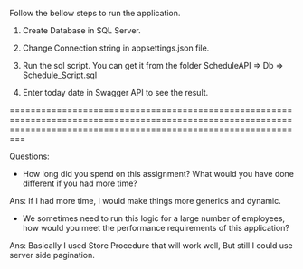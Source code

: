 Follow the bellow steps to run the application.

1. Create Database in SQL Server.

2. Change Connection string in appsettings.json file.

3. Run the sql script. You can get it from the folder ScheduleAPI => Db => Schedule_Script.sql

4. Enter today date in Swagger API to see the result.



=====================================================================================================================================================================

Questions:
- How long did you spend on this assignment? What would you have done different if you had
more time?

Ans: If I had more time, I would make things more generics and dynamic.

- We sometimes need to run this logic for a large number of employees, how would you meet
the performance requirements of this application? 

Ans: Basically I used Store Procedure that will work well, But still I could use server side pagination.
